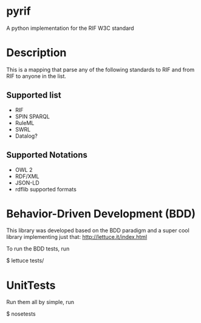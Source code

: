pyrif
=====

A python implementation for the RIF W3C standard


# Description 
This is a mapping that parse any of the following standards to RIF and from RIF to anyone in the list.

## Supported list
* RIF
* SPIN SPARQL
* RuleML
* SWRL
* Datalog?

## Supported Notations

* OWL 2 
* RDF/XML
* JSON-LD
* rdflib supported formats

# Behavior-Driven Development  (BDD)

This library was developed based on the BDD paradigm and a super cool library implementing just that:
http://lettuce.it/index.html

To run the BDD tests, run 

$ lettuce tests/

# UnitTests

Run them all by simple, run

$ nosetests
